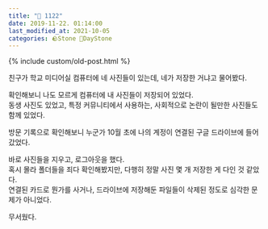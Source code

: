 ```yaml
---
title: "🌱 1122"
date: 2019-11-22. 01:14:00
last_modified_at: 2021-10-05
categories: 🪨Stone 🌱DayStone
---
```

{% include custom/old-post.html %}

친구가 학교 미디어실 컴퓨터에 네 사진들이 있는데, 네가 저장한 거냐고 물어봤다.  

확인해보니 나도 모르게 컴퓨터에 내 사진들이 저장되어 있었다.  
동생 사진도 있었고, 특정 커뮤니티에서 사용하는, 사회적으로 논란이 될만한 사진들도 함께 있었다.  

방문 기록으로 확인해보니 누군가 10월 초에 나의 계정이 연결된 구글 드라이브에 들어갔었다.  

바로 사진들을 지우고, 로그아웃을 했다.  
혹시 몰라 폴더들을 죄다 확인해봤지만, 다행히 정말 사진 몇 개 저장한 게 다인 것 같았다.  
연결된 카드로 뭔가를 사거나, 드라이브에 저장해둔 파일들이 삭제된 정도로 심각한 문제가 아니었다.  

무서웠다.  
